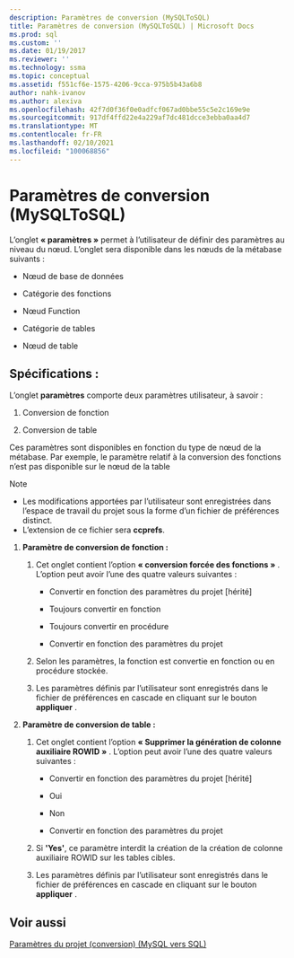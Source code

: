 ```yaml
---
description: Paramètres de conversion (MySQLToSQL)
title: Paramètres de conversion (MySQLToSQL) | Microsoft Docs
ms.prod: sql
ms.custom: ''
ms.date: 01/19/2017
ms.reviewer: ''
ms.technology: ssma
ms.topic: conceptual
ms.assetid: f551cf6e-1575-4206-9cca-975b5b43a6b8
author: nahk-ivanov
ms.author: alexiva
ms.openlocfilehash: 42f7d0f36f0e0adfcf067ad0bbe55c5e2c169e9e
ms.sourcegitcommit: 917df4ffd22e4a229af7dc481dcce3ebba0aa4d7
ms.translationtype: MT
ms.contentlocale: fr-FR
ms.lasthandoff: 02/10/2021
ms.locfileid: "100068856"
---
```

# <a name="conversion-settings-mysqltosql"></a>Paramètres de conversion (MySQLToSQL)
L’onglet **« paramètres »** permet à l’utilisateur de définir des paramètres au niveau du nœud. L’onglet sera disponible dans les nœuds de la métabase suivants :  
  
-   Nœud de base de données  
  
-   Catégorie des fonctions  
  
-   Nœud Function  
  
-   Catégorie de tables  
  
-   Nœud de table  
  
## <a name="specifications"></a>Spécifications :  
L’onglet **paramètres** comporte deux paramètres utilisateur, à savoir :  
  
1.  Conversion de fonction  
  
2.  Conversion de table  
  
Ces paramètres sont disponibles en fonction du type de nœud de la métabase. Par exemple, le paramètre relatif à la conversion des fonctions n’est pas disponible sur le nœud de la table  
  
> [!NOTE]  
> -   Les modifications apportées par l’utilisateur sont enregistrées dans l’espace de travail du projet sous la forme d’un fichier de préférences distinct.  
> -   L’extension de ce fichier sera **ccprefs**.  
  
1.  **Paramètre de conversion de fonction :**  
  
    1.  Cet onglet contient l’option **« conversion forcée des fonctions »** . L’option peut avoir l’une des quatre valeurs suivantes :  
  
        -   Convertir en fonction des paramètres du projet [hérité]  
  
        -   Toujours convertir en fonction  
  
        -   Toujours convertir en procédure  
  
        -   Convertir en fonction des paramètres du projet  
  
    2.  Selon les paramètres, la fonction est convertie en fonction ou en procédure stockée.  
  
    3.  Les paramètres définis par l’utilisateur sont enregistrés dans le fichier de préférences en cascade en cliquant sur le bouton **appliquer** .  
  
2.  **Paramètre de conversion de table :**  
  
    1.  Cet onglet contient l’option **« Supprimer la génération de colonne auxiliaire ROWID »** . L’option peut avoir l’une des quatre valeurs suivantes :  
  
        -   Convertir en fonction des paramètres du projet [hérité]  
  
        -   Oui  
  
        -   Non  
  
        -   Convertir en fonction des paramètres du projet  
  
    2.  Si **'Yes'**, ce paramètre interdit la création de la création de colonne auxiliaire ROWID sur les tables cibles.  
  
    3.  Les paramètres définis par l’utilisateur sont enregistrés dans le fichier de préférences en cascade en cliquant sur le bouton **appliquer** .  
  
## <a name="see-also"></a>Voir aussi  
[Paramètres du projet (conversion) (MySQL vers SQL)](./project-settings-conversion-mysqltosql.md)  
